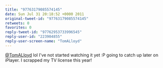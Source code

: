 ```yaml
---
title: "97763179085574145"
date: Sun Jul 31 20:18:52 +0000 2011
original-tweet-id: "97763179085574145"
retweets: 0
favorites: 0
reply-tweet-id: "97762953733996545"
reply-user-id: "223904855"
reply-user-screen-name: "TomALloyd"
---
```

<a href="https://twitter.com/TomALloyd">@TomALloyd</a> lol I've not started watching it yet :P going to catch up later on iPlayer. I scrapped my TV license this year!
